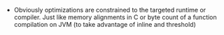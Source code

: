 - Obviously optimizations are constrained to the targeted runtime or compiler. Just like memory alignments in C or byte count of a function compilation on JVM (to take advantage of inline and threshold)
